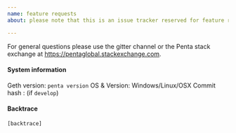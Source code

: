 ```yaml
---
name: feature requests
about: please note that this is an issue tracker reserved for feature requests.

---
```


For general questions please use the gitter channel or the Penta stack exchange at https://pentaglobal.stackexchange.com.

#### System information

Geth version: `penta version`
OS & Version: Windows/Linux/OSX
Commit hash : (if `develop`)

#### Backtrace

````
[backtrace]
````
